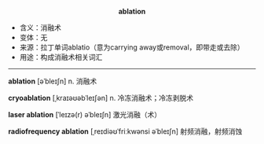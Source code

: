 
**<center>ablation</center>**

- <span class="definition">含义：消融术</span>
- <span class="definition">变体：无</span>
- <span class="definition">来源：拉丁单词ablatio（意为carrying away或removal，即带走或去除）</span>
- <span class="definition">用途：构成消融术相关词汇</span>

---

<span class="vocabulary">**ablation**</span> [əˈbleɪʃn] n. 消融术

<span class="vocabulary">**cryoablation**</span> [ˌkraɪəʊəbˈleɪʃən] n. 冷冻消融术；冷冻剥脱术

<span class="vocabulary">**laser ablation**</span> [ˈleɪzə(r) əˈbleɪʃn] 激光消融（术）

<span class="vocabulary">**radiofrequency ablation**</span> [ˌreɪdiəʊˈfriːkwənsi əˈbleɪʃn] 射频消融，射频消蚀
